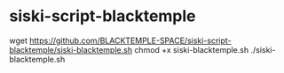 # siski-script-blacktemple
wget https://github.com/BLACKTEMPLE-SPACE/siski-script-blacktemple/siski-blacktemple.sh
chmod +x siski-blacktemple.sh
./siski-blacktemple.sh


